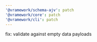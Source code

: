```yaml
---
'@vramework/schema-ajv': patch
'@vramework/core': patch
'@vramework/cli': patch
---
```


fix: validate against empty data payloads
